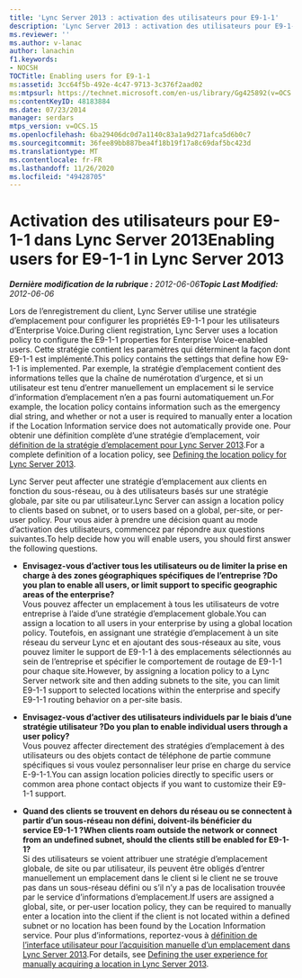 ```yaml
---
title: 'Lync Server 2013 : activation des utilisateurs pour E9-1-1'
description: 'Lync Server 2013 : activation des utilisateurs pour E9-1-1.'
ms.reviewer: ''
ms.author: v-lanac
author: lanachin
f1.keywords:
- NOCSH
TOCTitle: Enabling users for E9-1-1
ms:assetid: 3cc64f5b-492e-4c47-9713-3c376f2aad02
ms:mtpsurl: https://technet.microsoft.com/en-us/library/Gg425892(v=OCS.15)
ms:contentKeyID: 48183884
ms.date: 07/23/2014
manager: serdars
mtps_version: v=OCS.15
ms.openlocfilehash: 6ba29406dc0d7a1140c83a1a9d271afca5d6b0c7
ms.sourcegitcommit: 36fee89bb887bea4f18b19f17a8c69daf5bc423d
ms.translationtype: MT
ms.contentlocale: fr-FR
ms.lasthandoff: 11/26/2020
ms.locfileid: "49428705"
---
```

# <a name="enabling-users-for-e9-1-1-in-lync-server-2013"></a><span data-ttu-id="136db-103">Activation des utilisateurs pour E9-1-1 dans Lync Server 2013</span><span class="sxs-lookup"><span data-stu-id="136db-103">Enabling users for E9-1-1 in Lync Server 2013</span></span>

<div data-xmlns="http://www.w3.org/1999/xhtml">

<div class="topic" data-xmlns="http://www.w3.org/1999/xhtml" data-msxsl="urn:schemas-microsoft-com:xslt" data-cs="https://msdn.microsoft.com/">

<div data-asp="https://msdn2.microsoft.com/asp">



</div>

<div id="mainSection">

<div id="mainBody"><span data-ttu-id="136db-104">

<span> </span></span><span class="sxs-lookup"><span data-stu-id="136db-104">

<span> </span></span></span>

<span data-ttu-id="136db-105">_**Dernière modification de la rubrique :** 2012-06-06_</span><span class="sxs-lookup"><span data-stu-id="136db-105">_**Topic Last Modified:** 2012-06-06_</span></span>

<span data-ttu-id="136db-106">Lors de l’enregistrement du client, Lync Server utilise une stratégie d’emplacement pour configurer les propriétés E9-1-1 pour les utilisateurs d’Enterprise Voice.</span><span class="sxs-lookup"><span data-stu-id="136db-106">During client registration, Lync Server uses a location policy to configure the E9-1-1 properties for Enterprise Voice-enabled users.</span></span> <span data-ttu-id="136db-107">Cette stratégie contient les paramètres qui déterminent la façon dont E9-1-1 est implémenté.</span><span class="sxs-lookup"><span data-stu-id="136db-107">This policy contains the settings that define how E9-1-1 is implemented.</span></span> <span data-ttu-id="136db-108">Par exemple, la stratégie d’emplacement contient des informations telles que la chaîne de numérotation d’urgence, et si un utilisateur est tenu d’entrer manuellement un emplacement si le service d’information d’emplacement n’en a pas fourni automatiquement un.</span><span class="sxs-lookup"><span data-stu-id="136db-108">For example, the location policy contains information such as the emergency dial string, and whether or not a user is required to manually enter a location if the Location Information service does not automatically provide one.</span></span> <span data-ttu-id="136db-109">Pour obtenir une définition complète d’une stratégie d’emplacement, voir [définition de la stratégie d’emplacement pour Lync Server 2013](lync-server-2013-defining-the-location-policy.md).</span><span class="sxs-lookup"><span data-stu-id="136db-109">For a complete definition of a location policy, see [Defining the location policy for Lync Server 2013](lync-server-2013-defining-the-location-policy.md).</span></span>

<span data-ttu-id="136db-110">Lync Server peut affecter une stratégie d’emplacement aux clients en fonction du sous-réseau, ou à des utilisateurs basés sur une stratégie globale, par site ou par utilisateur.</span><span class="sxs-lookup"><span data-stu-id="136db-110">Lync Server can assign a location policy to clients based on subnet, or to users based on a global, per-site, or per-user policy.</span></span> <span data-ttu-id="136db-111">Pour vous aider à prendre une décision quant au mode d’activation des utilisateurs, commencez par répondre aux questions suivantes.</span><span class="sxs-lookup"><span data-stu-id="136db-111">To help decide how you will enable users, you should first answer the following questions.</span></span>

  - <span data-ttu-id="136db-112">**Envisagez-vous d’activer tous les utilisateurs ou de limiter la prise en charge à des zones géographiques spécifiques de l’entreprise ?**</span><span class="sxs-lookup"><span data-stu-id="136db-112">**Do you plan to enable all users, or limit support to specific geographic areas of the enterprise?**</span></span>  
    <span data-ttu-id="136db-113">Vous pouvez affecter un emplacement à tous les utilisateurs de votre entreprise à l’aide d’une stratégie d’emplacement globale.</span><span class="sxs-lookup"><span data-stu-id="136db-113">You can assign a location to all users in your enterprise by using a global location policy.</span></span> <span data-ttu-id="136db-114">Toutefois, en assignant une stratégie d’emplacement à un site réseau du serveur Lync et en ajoutant des sous-réseaux au site, vous pouvez limiter le support de E9-1-1 à des emplacements sélectionnés au sein de l’entreprise et spécifier le comportement de routage de E9-1-1 pour chaque site.</span><span class="sxs-lookup"><span data-stu-id="136db-114">However, by assigning a location policy to a Lync Server network site and then adding subnets to the site, you can limit E9-1-1 support to selected locations within the enterprise and specify E9-1-1 routing behavior on a per-site basis.</span></span>

<!-- end list -->

  - <span data-ttu-id="136db-115">**Envisagez-vous d’activer des utilisateurs individuels par le biais d’une stratégie utilisateur ?**</span><span class="sxs-lookup"><span data-stu-id="136db-115">**Do you plan to enable individual users through a user policy?**</span></span>  
    <span data-ttu-id="136db-116">Vous pouvez affecter directement des stratégies d’emplacement à des utilisateurs ou des objets contact de téléphone de partie commune spécifiques si vous voulez personnaliser leur prise en charge du service E-9-1-1.</span><span class="sxs-lookup"><span data-stu-id="136db-116">You can assign location policies directly to specific users or common area phone contact objects if you want to customize their E9-1-1 support.</span></span>

<!-- end list -->

  - <span data-ttu-id="136db-117">**Quand des clients se trouvent en dehors du réseau ou se connectent à partir d’un sous-réseau non défini, doivent-ils bénéficier du service E9-1-1 ?**</span><span class="sxs-lookup"><span data-stu-id="136db-117">**When clients roam outside the network or connect from an undefined subnet, should the clients still be enabled for E9-1-1?**</span></span>  
    <span data-ttu-id="136db-118">Si des utilisateurs se voient attribuer une stratégie d’emplacement globale, de site ou par utilisateur, ils peuvent être obligés d’entrer manuellement un emplacement dans le client si le client ne se trouve pas dans un sous-réseau défini ou s’il n’y a pas de localisation trouvée par le service d’informations d’emplacement.</span><span class="sxs-lookup"><span data-stu-id="136db-118">If users are assigned a global, site, or per-user location policy, they can be required to manually enter a location into the client if the client is not located within a defined subnet or no location has been found by the Location Information service.</span></span> <span data-ttu-id="136db-119">Pour plus d’informations, reportez-vous à [définition de l’interface utilisateur pour l’acquisition manuelle d’un emplacement dans Lync Server 2013](lync-server-2013-defining-the-user-experience-for-manually-acquiring-a-location.md).</span><span class="sxs-lookup"><span data-stu-id="136db-119">For details, see [Defining the user experience for manually acquiring a location in Lync Server 2013](lync-server-2013-defining-the-user-experience-for-manually-acquiring-a-location.md).</span></span>

<span data-ttu-id="136db-120"></div>

<span> </span>

</div>

</div>

</span><span class="sxs-lookup"><span data-stu-id="136db-120"></div>

<span> </span>

</div>

</div>

</span></span></div>

